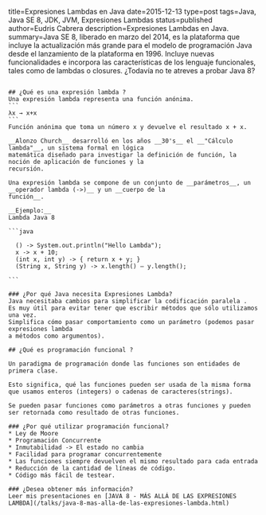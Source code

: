 title=Expresiones Lambdas en Java
date=2015-12-13
type=post
tags=Java, Java SE 8, JDK, JVM, Expresiones Lambdas
status=published
author=Eudris Cabrera
description=Expresiones Lambdas en Java.    
summary=Java SE 8, liberado en marzo del 2014, es la plataforma que incluye la actualización más grande para el modelo de programación Java desde el lanzamiento de la plataforma en 1996. Incluye nuevas funcionalidades e incorpora las características de los lenguaje funcionales, tales como de lambdas o closures. ¿Todavía no te atreves a probar Java 8?
~~~~~~

## ¿Qué es una expresión lambda ?
Una expresión lambda representa una función anónima.
```
λx → x+x
```
Función anónima que toma un número x y devuelve el resultado x + x.

__Alonzo Church__ desarrolló en los años __30's__ el __"Cálculo lambda"__, un sistema formal en lógica
matemática diseñado para investigar la definición de función, la noción de aplicación de funciones y la
recursión.

Una expresión lambda se compone de un conjunto de __parámetros__, un __operador lambda (->)__ y un __cuerpo de la
función__.

__Ejemplo:__
Lambda Java 8

```java

  () -> System.out.println("Hello Lambda");
  x -> x + 10;
  (int x, int y) -> { return x + y; }
  (String x, String y) -> x.length() – y.length();

```

### ¿Por qué Java necesita Expresiones Lambda?
Java necesitaba cambios para simplificar la codificación paralela .
Es muy útil para evitar tener que escribir métodos que sólo utilizamos una vez.
Simplifica cómo pasar comportamiento como un parámetro (podemos pasar expresiones lambda
a métodos como argumentos).

## ¿Qué es programación funcional ?

Un paradigma de programación donde las funciones son entidades de primera clase.

Esto significa, qué las funciones pueden ser usada de la misma forma que usamos enteros (integers) o cadenas de caracteres(strings).

Se pueden pasar funciones como parámetros a otras funciones y pueden ser retornada como resultado de otras funciones.

### ¿Por qué utilizar programación funcional?
* Ley de Moore
* Programación Concurrente
* Inmutabilidad -> El estado no cambia
* Facilidad para programar concurrentemente
* Las funciones siempre devuelven el mismo resultado para cada entrada
* Reducción de la cantidad de líneas de código.
* Código más fácil de testear.

### ¿Desea obtener más información?
Leer mis presentaciones en [JAVA 8 - MÁS ALLÁ DE LAS EXPRESIONES LAMBDA](/talks/java-8-mas-alla-de-las-expresiones-lambda.html)
